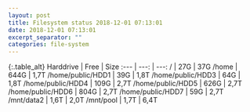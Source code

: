 ```yaml
---
layout: post
title: Filesystem status 2018-12-01 07:13:01
date: 2018-12-01 07:13:01
excerpt_separator: ""
categories: file-system
---
```

{:.table_alt}
Harddrive | Free | Size
:--- | ---: | ---:
/ | 27G | 37G
/home | 644G | 1,7T
/home/public/HDD1 | 39G | 1,8T
/home/public/HDD3 | 64G | 1,8T
/home/public/HDD4 | 109G | 2,7T
/home/public/HDD5 | 626G | 2,7T
/home/public/HDD6 | 804G | 2,7T
/home/public/HDD7 | 59G | 2,7T
/mnt/data2 | 1,6T | 2,0T
/mnt/pool | 1,7T | 6,4T
